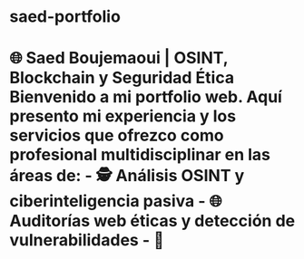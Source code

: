 # saed-portfolio
# 🌐 Saed Boujemaoui | OSINT, Blockchain y Seguridad Ética  Bienvenido a mi portfolio web. Aquí presento mi experiencia y los servicios que ofrezco como profesional multidisciplinar en las áreas de:  - 🕵️ Análisis OSINT y ciberinteligencia pasiva - 🌐 Auditorías web éticas y detección de vulnerabilidades - 📡 
